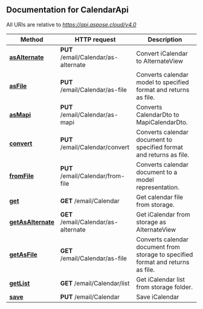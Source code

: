 ## Documentation for CalendarApi

All URIs are relative to *https://api.aspose.cloud/v4.0*

Method | HTTP request | Description
------ | ------------ | -----------
[**asAlternate**](CalendarApi.md#asAlternate) | **PUT** /email/Calendar/as-alternate | Convert iCalendar to AlternateView
[**asFile**](CalendarApi.md#asFile) | **PUT** /email/Calendar/as-file | Converts calendar model to specified format and returns as file.
[**asMapi**](CalendarApi.md#asMapi) | **PUT** /email/Calendar/as-mapi | Converts CalendarDto to MapiCalendarDto.
[**convert**](CalendarApi.md#convert) | **PUT** /email/Calendar/convert | Converts calendar document to specified format and returns as file.
[**fromFile**](CalendarApi.md#fromFile) | **PUT** /email/Calendar/from-file | Converts calendar document to a model representation.
[**get**](CalendarApi.md#get) | **GET** /email/Calendar | Get calendar file from storage.
[**getAsAlternate**](CalendarApi.md#getAsAlternate) | **GET** /email/Calendar/as-alternate | Get iCalendar from storage as AlternateView
[**getAsFile**](CalendarApi.md#getAsFile) | **GET** /email/Calendar/as-file | Converts calendar document from storage to specified format and returns as file.
[**getList**](CalendarApi.md#getList) | **GET** /email/Calendar/list | Get iCalendar list from storage folder.
[**save**](CalendarApi.md#save) | **PUT** /email/Calendar | Save iCalendar
